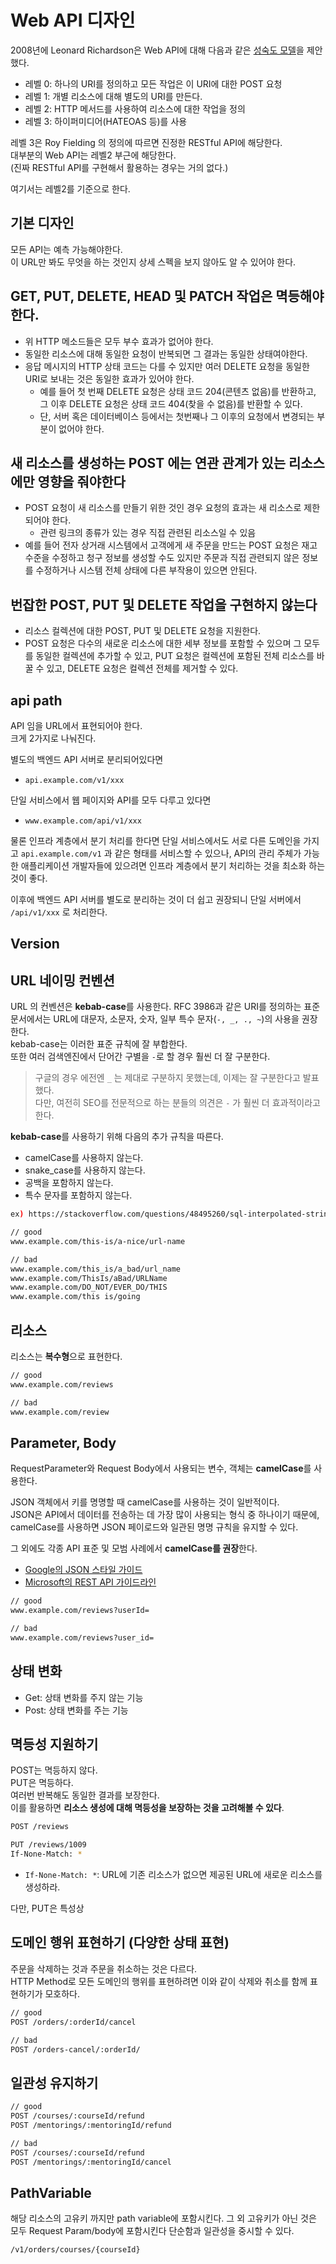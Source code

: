# Web API 디자인

2008년에 Leonard Richardson은 Web API에 대해 다음과 같은 [성숙도 모델](https://martinfowler.com/articles/richardsonMaturityModel.html)을 제안했다.  
  
- 레벨 0: 하나의 URI를 정의하고 모든 작업은 이 URI에 대한 POST 요청  
- 레벨 1: 개별 리소스에 대해 별도의 URI를 만든다.  
- 레벨 2: HTTP 메서드를 사용하여 리소스에 대한 작업을 정의
- 레벨 3: 하이퍼미디어(HATEOAS 등)를 사용

레벨 3은 Roy Fielding 의 정의에 따르면 진정한 RESTful API에 해당한다.  
대부분의 Web API는 레벨2 부근에 해당한다.  
(진짜 RESTful API를 구현해서 활용하는 경우는 거의 없다.)  
  
여기서는 레벨2를 기준으로 한다.  

## 기본 디자인

모든 API는 예측 가능해야한다.  
이 URL만 봐도 무엇을 하는 것인지 상세 스펙을 보지 않아도 알 수 있어야 한다.

## GET, PUT, DELETE, HEAD 및 PATCH 작업은 멱등해야 한다.

- 위 HTTP 메소드들은 모두 부수 효과가 없어야 한다. 
- 동일한 리소스에 대해 동일한 요청이 반복되면 그 결과는 동일한 상태여야한다. 
- 응답 메시지의 HTTP 상태 코드는 다를 수 있지만 여러 DELETE 요청을 동일한 URI로 보내는 것은 동일한 효과가 있어야 한다. 
  - 예를 들어 첫 번째 DELETE 요청은 상태 코드 204(콘텐츠 없음)를 반환하고, 그 이후 DELETE 요청은 상태 코드 404(찾을 수 없음)를 반환할 수 있다.
  - 단, 서버 혹은 데이터베이스 등에서는 첫번째나 그 이후의 요청에서 변경되는 부분이 없어야 한다.

## 새 리소스를 생성하는 POST 에는 연관 관계가 있는 리소스에만 영향을 줘야한다

- POST 요청이 새 리소스를 만들기 위한 것인 경우 요청의 효과는 새 리소스로 제한되어야 한다. 
  - 관련 링크의 종류가 있는 경우 직접 관련된 리소스일 수 있음 
- 예를 들어 전자 상거래 시스템에서 고객에게 새 주문을 만드는 POST 요청은 재고 수준을 수정하고 청구 정보를 생성할 수도 있지만 주문과 직접 관련되지 않은 정보를 수정하거나 시스템 전체 상태에 다른 부작용이 있으면 안된다.

## 번잡한 POST, PUT 및 DELETE 작업을 구현하지 않는다

- 리소스 컬렉션에 대한 POST, PUT 및 DELETE 요청을 지원한다. 
- POST 요청은 다수의 새로운 리소스에 대한 세부 정보를 포함할 수 있으며 그 모두를 동일한 컬렉션에 추가할 수 있고, PUT 요청은 컬렉션에 포함된 전체 리소스를 바꿀 수 있고, DELETE 요청은 컬렉션 전체를 제거할 수 있다.

## api path

API 임을 URL에서 표현되어야 한다.  
크게 2가지로 나눠진다.  

별도의 백엔드 API 서버로 분리되어있다면
- `api.example.com/v1/xxx`

단일 서비스에서 웹 페이지와 API를 모두 다루고 있다면
- `www.example.com/api/v1/xxx`

물론 인프라 계층에서 분기 처리를 한다면 단일 서비스에서도 서로 다른 도메인을 가지고 `api.example.com/v1` 과 같은 형태를 서비스할 수 있으나, API의 관리 주체가 가능한 애플리케이션 개발자들에 있으려면 인프라 계층에서 분기 처리하는 것을 최소화 하는 것이 좋다.  
  
이후에 백엔드 API 서버를 별도로 분리하는 것이 더 쉽고 권장되니 단일 서버에서 `/api/v1/xxx` 로 처리한다.

## Version


## URL 네이밍 컨벤션

URL 의 컨벤션은 **kebab-case**를 사용한다.
RFC 3986과 같은 URI를 정의하는 표준 문서에서는 URL에 대문자, 소문자, 숫자, 일부 특수 문자(`-, _, ., ~`)의 사용을 권장한다.  
kebab-case는 이러한 표준 규칙에 잘 부합한다.  
또한 여러 검색엔진에서 단어간 구별을 `-`로 할 경우 훨씬 더 잘 구분한다.  

> 구글의 경우 에전엔 `_` 는 제대로 구분하지 못했는데, 이제는 잘 구분한다고 발표했다.  
> 다만, 여전히 SEO를 전문적으로 하는 분들의 의견은 `-` 가 훨씬 더 효과적이라고 한다.

**kebab-case**를 사용하기 위해 다음의 추가 규칙을 따른다.

- camelCase를 사용하지 않는다.
- snake_case를 사용하지 않는다.
- 공백을 포함하지 않는다.
- 특수 문자를 포함하지 않는다.

```bash
ex) https://stackoverflow.com/questions/48495260/sql-interpolated-strings
```

```bash
// good
www.example.com/this-is/a-nice/url-name

// bad
www.example.com/this_is/a_bad/url_name 
www.example.com/ThisIs/aBad/URLName 
www.example.com/DO_NOT/EVER_DO/THIS 
www.example.com/this is/going 
```


## 리소스

리소스는 **복수형**으로 표현한다.

```bash
// good
www.example.com/reviews

// bad
www.example.com/review
```

## Parameter, Body

RequestParameter와 Request Body에서 사용되는 변수, 객체는 **camelCase**를 사용한다.  

JSON 객체에서 키를 명명할 때 camelCase를 사용하는 것이 일반적이다.  
JSON은 API에서 데이터를 전송하는 데 가장 많이 사용되는 형식 중 하나이기 때문에, camelCase를 사용하면 JSON 페이로드와 일관된 명명 규칙을 유지할 수 있다.  
  
그 외에도 각종 API 표준 및 모범 사례에서 **camelCase를 권장**한다.  

- [Google의 JSON 스타일 가이드](https://google.github.io/styleguide/jsoncstyleguide.xml)
- [Microsoft의 REST API 가이드라인](https://learn.microsoft.com/ko-kr/azure/architecture/best-practices/api-design) 

```bash
// good
www.example.com/reviews?userId=

// bad
www.example.com/reviews?user_id=
```

## 상태 변화

- Get: 상태 변화를 주지 않는 기능
- Post: 상태 변화를 주는 기능

## 멱등성 지원하기

POST는 멱등하지 않다.  
PUT은 멱등하다.  
여러번 반복해도 동일한 결과를 보장한다.  
이를 활용하면 **리소스 생성에 대해 멱등성을 보장하는 것을 고려해볼 수 있다**.  

```bash
POST /reviews

PUT /reviews/1009
If-None-Match: *
```

- `If-None-Match: *`: URL에 기존 리소스가 없으면 제공된 URL에 새로운 리소스를 생성하라.

다만, PUT은 특성상 

## 도메인 행위 표현하기 (다양한 상태 표현)

주문을 삭제하는 것과 주문을 취소하는 것은 다르다.  
HTTP Method로 모든 도메인의 행위를 표현하려면 이와 같이 삭제와 취소를 함께 표현하기가 모호하다.  


```bash
// good
POST /orders/:orderId/cancel

// bad
POST /orders-cancel/:orderId/
```

## 일관성 유지하기

```bash
// good
POST /courses/:courseId/refund
POST /mentorings/:mentoringId/refund

// bad
POST /courses/:courseId/refund
POST /mentorings/:mentoringId/cancel
```



## PathVariable

해당 리소스의 고유키 까지만 path variable에 포함시킨다.
그 외 고유키가 아닌 것은 모두 Request Param/body에 포함시킨다
단순함과 일관성을 중시할 수 있다.

```bash
/v1/orders/courses/{courseId}
```